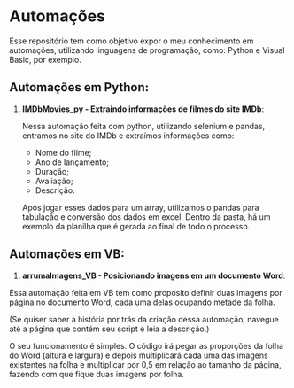 # Automações

Esse repositório tem como objetivo expor o meu conhecimento em automações, utilizando linguagens de programação, como: Python e Visual Basic, por exemplo.

## Automações em Python:

  1. **IMDbMovies_py - Extraindo informações de filmes do site IMDb**:

       Nessa automação feita com python, utilizando selenium e pandas, entramos no site do IMDb e extraímos informações como:
     
       * Nome do filme;
       * Ano de lançamento;
       * Duração;
       * Avaliação;
       * Descrição.
  
     Após jogar esses dados para um array, utilizamos o pandas para tabulação e conversão dos dados em excel.
     Dentro da pasta, há um exemplo da planilha que é gerada ao final de todo o processo.

## Automações em VB:

  1. **arrumaImagens_VB - Posicionando imagens em um documento Word**:

  Essa automação feita em VB tem como propósito definir duas imagens por página no documento Word, cada uma delas ocupando metade da folha.
  
  (Se quiser saber a história por trás da criação dessa automação, navegue até a página que contém seu script e leia a descrição.)

  O seu funcionamento é simples. O código irá pegar as proporções da folha do Word (altura e largura) e depois multiplicará cada uma das imagens existentes na folha e multiplicar por 0,5 em relação ao tamanho da página, fazendo com que fique duas imagens por folha.
